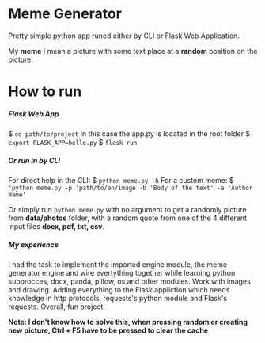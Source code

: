 # Meme Generator
Pretty simple python app runed either by CLI or Flask Web Application.

My **meme** I mean a picture with some text place at a **random** position on the picture.


# How to run
##### Flask Web App
$ `cd path/to/project`
In this case the app.py is located in the root folder
$ `export FLASK_APP=hello.py`
$ `flask run`

##### Or run in by CLI
For direct help in the CLI:
$ `python meme.py -h`
For a custom meme:
$ `'python meme.py -p 'path/to/an/image -b 'Body of the text' -a 'Author Name'`

Or simply run `python meme.py` with no argument to get a randomly picture from  **data/photos** folder, with a random quote from one of the 4 different input files **docx, pdf, txt, csv**.

##### My experience
I had the task to implement the imported engine module, the meme generator engine and wire evertything together while learning python subprocces,  docx, panda, pillow, os and other modules. Work with images and drawing. Adding everything to the Flask appliction which needs knowledge in http protocols, requests's python module and Flask's requests. Overall, fun project. 


**Note: I don't know how to solve this, when pressing random or creating new picture, Ctrl + F5 have to be pressed to clear the cache**
